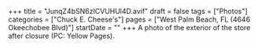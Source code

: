 +++
title = "JunqZ4bSN6zICVUHUl4D.avif"
draft = false
tags = ["Photos"]
categories = ["Chuck E. Cheese's"]
pages = ["West Palm Beach, FL (4646 Okeechobee Blvd)"]
startDate = ""
+++
A photo of the exterior of the store after closure (PC: Yellow Pages).
